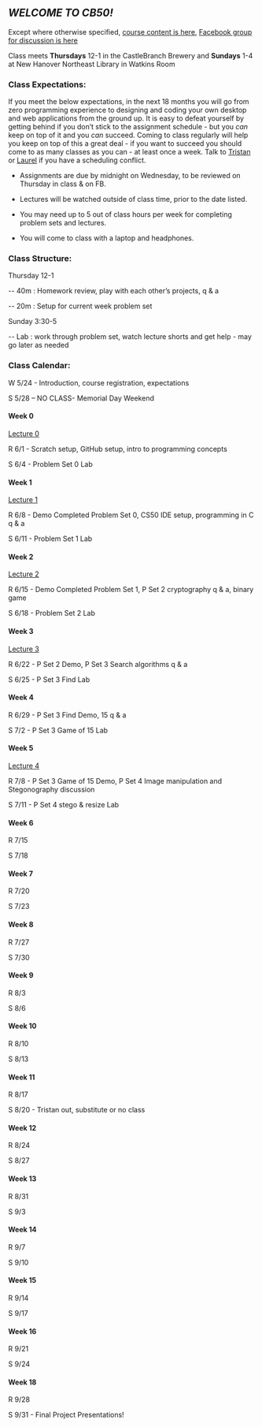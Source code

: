 ## *WELCOME TO CB50!*



Except where otherwise specified, [course content is here](https://courses.edx.org/courses/course-v1:HarvardX+CS50+X/info), 
[Facebook group for discussion is here](https://www.facebook.com/groups/1548876931792281/)
 
Class meets **Thursdays** 12-1 in the CastleBranch Brewery and **Sundays** 1-4 at New Hanover Northeast Library in Watkins Room

### Class Expectations:
If you meet the below expectations, in the next 18 months you will go from zero programming experience to designing and coding your own desktop and web applications from the ground up. It is easy to defeat yourself by getting behind if you don’t stick to the assignment schedule - but you *can* keep on top of it and you *can* succeed. Coming to class regularly will help you keep on top of this a great deal - if you want to succeed you should come to as many classes as you can - at least once a week. Talk to [Tristan](mailto:tepease@castlebranch.com) or [Laurel](mailto:lljones@castlebranch.com) if you have a scheduling conflict.

* Assignments are due by midnight on Wednesday, to be reviewed on Thursday in class & on FB.

* Lectures will be watched outside of class time, prior to the date listed.

* You may need up to 5 out of class hours per week for completing problem sets and lectures.

* You will come to class with a laptop and headphones.


### Class Structure:

Thursday 12-1

-- 40m : Homework review, play with each other’s projects, q & a

-- 20m : Setup for current week problem set

Sunday 3:30-5

-- Lab : work through problem set, watch lecture shorts and get help - may go later as needed


### Class Calendar:

W 5/24 - Introduction, course registration, expectations

S 5/28 – NO CLASS- Memorial Day Weekend

#### Week 0

[Lecture 0](https://video.cs50.net/2016/fall/lectures/0)

R 6/1  - Scratch setup, GitHub setup, intro to programming concepts

S 6/4 - Problem Set 0 Lab

#### Week 1

[Lecture 1](https://video.cs50.net/2016/fall/lectures/1)

R 6/8  - Demo Completed Problem Set 0, CS50 IDE setup, programming in C q & a

S 6/11 - Problem Set 1 Lab

#### Week 2

[Lecture 2](https://video.cs50.net/2016/fall/lectures/2)

R 6/15 - Demo Completed Problem Set 1, P Set 2 cryptography q & a, binary game

S 6/18 - Problem Set 2 Lab

#### Week 3

[Lecture 3](http://video.cs50.net/2016/fall/lectures/3)

R 6/22 - P Set 2 Demo, P Set 3 Search algorithms q & a

S 6/25 - P Set 3 Find Lab

#### Week 4

R 6/29 - P Set 3 Find Demo, 15 q & a

S 7/2 - P Set 3 Game of 15 Lab

#### Week 5

[Lecture 4](http://video.cs50.net/2016/fall/lectures/4)

R 7/8 - P Set 3 Game of 15 Demo, P Set 4 Image manipulation and Stegonography discussion

S 7/11 - P Set 4 stego & resize Lab

#### Week 6

R 7/15

S 7/18

#### Week 7

R 7/20

S 7/23
 
#### Week 8

R 7/27

S 7/30
 
#### Week 9

R 8/3

S 8/6
 
#### Week 10

R 8/10

S 8/13
 
#### Week 11

R 8/17

S 8/20 - Tristan out, substitute or no class
 
#### Week 12

R 8/24

S 8/27
 
#### Week 13

R 8/31

S 9/3
  
#### Week 14

R 9/7

S 9/10

#### Week 15

R 9/14

S 9/17

#### Week 16

R 9/21

S 9/24

#### Week 18 

R 9/28

S 9/31 - Final Project Presentations!

